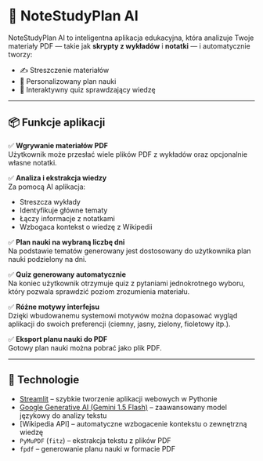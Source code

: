 # 🧠 NoteStudyPlan AI

NoteStudyPlan AI to inteligentna aplikacja edukacyjna, która analizuje Twoje materiały PDF — takie jak **skrypty z wykładów** i **notatki** — i automatycznie tworzy:

- ✍️ Streszczenie materiałów
- 📅 Personalizowany plan nauki
- 🧪 Interaktywny quiz sprawdzający wiedzę

---

## 📦 Funkcje aplikacji

✅ **Wgrywanie materiałów PDF**  
Użytkownik może przesłać wiele plików PDF z wykładów oraz opcjonalnie własne notatki.

✅ **Analiza i ekstrakcja wiedzy**  
Za pomocą AI aplikacja:
- Streszcza wykłady
- Identyfikuje główne tematy
- Łączy informacje z notatkami
- Wzbogaca kontekst o wiedzę z Wikipedii

✅ **Plan nauki na wybraną liczbę dni**  
Na podstawie tematów generowany jest dostosowany do użytkownika plan nauki podzielony na dni.

✅ **Quiz generowany automatycznie**  
Na koniec użytkownik otrzymuje quiz z pytaniami jednokrotnego wyboru, który pozwala sprawdzić poziom zrozumienia materiału.

✅ **Różne motywy interfejsu**  
Dzięki wbudowanemu systemowi motywów można dopasować wygląd aplikacji do swoich preferencji (ciemny, jasny, zielony, fioletowy itp.).

✅ **Eksport planu nauki do PDF**  
Gotowy plan nauki można pobrać jako plik PDF.

---

## 🧰 Technologie

- [Streamlit](https://streamlit.io/) – szybkie tworzenie aplikacji webowych w Pythonie
- [Google Generative AI (Gemini 1.5 Flash)](https://ai.google.dev/) – zaawansowany model językowy do analizy tekstu
- [Wikipedia API] – automatyczne wzbogacenie kontekstu o zewnętrzną wiedzę
- `PyMuPDF` (`fitz`) – ekstrakcja tekstu z plików PDF
- `fpdf` – generowanie planu nauki w formacie PDF
